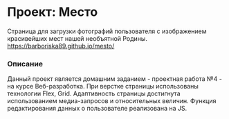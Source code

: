 # Проект: Место
Страница для загрузки фотографий пользователя с изображением красивейших мест нашей необъятной Родины.
https://barboriska89.github.io/mesto/

### Описание
Данный проект является домашним заданием - проектная работа №4 - на курсе Веб-разработка. При верстке страницы использованы технологии Flex, Grid. Адаптивность страницы достигнута использованием медиа-запросов и относительных величин. 
Функция редактирования данных о пользователе реализована на JS.
